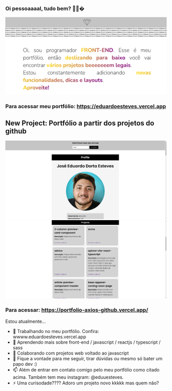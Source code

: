 ### Oi pessoaaaal, tudo bem? 👋👋�

![Layout Portfolio](https://github.com/eduddz/portfolio-nextjs/blob/main/pages/src/images/layout.png?raw=true)
### Para acessar meu portfólio: https://eduardoesteves.vercel.app

## New Project: Portfólio a partir dos projetos do github
![Layout Projeto 1](https://github.com/eduddz/portfolio-axios-github/raw/main/src/assets/layout-desktop-1.png)
![Layout Projeto 2](https://github.com/eduddz/portfolio-axios-github/raw/main/src/assets/layout-desktop-2.png)
### Para acessar: https://portfolio-axios-github.vercel.app/

Estou atualmente...

- 🔭 Trabalhando no meu portfólio. Confira: wwww.eduardoesteves.vercel.app
- 🌱 Aprendendo mais sobre front-end / javascript / reactjs / typescript / sass
- 👯 Colaborando com projetos web voltado ao javascript
- 💬 Fique a vontade para me seguir, tirar dúvidas ou mesmo só bater um papo dev :)
- 📫 Além de entrar em contato comigo pelo meu portfólio como citado acima. Também tem meu instagram: @eduuesteves.
- ⚡ Uma curisodade???? Adoro um projeto novo kkkkk mas quem não?

